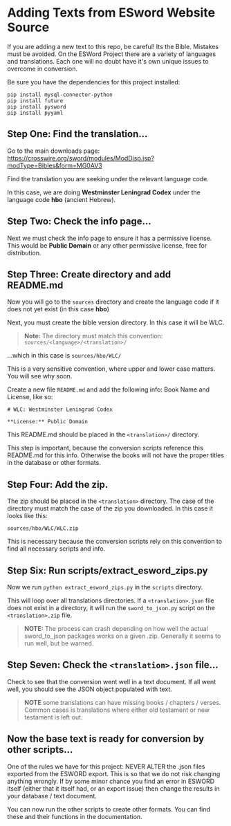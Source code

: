 # Adding Texts from ESword Website Source

If you are adding a new text to this repo, be careful! Its the Bible. Mistakes must be avoided. On the ESWord Project there are a variety of languages and translations. Each one will no doubt have it's own 
unique issues to overcome in conversion. 

Be sure you have the dependencies for this project installed:

```
pip install mysql-connector-python
pip install future
pip install pysword
pip install pyyaml
```

## Step One: Find the translation...

Go to the main downloads page: https://crosswire.org/sword/modules/ModDisp.jsp?modType=Bibles&form=MG0AV3

Find the translation you are seeking under the relevant language code. 

In this case, we are doing **Westminster Leningrad Codex** under the language code **hbo** (ancient Hebrew). 

## Step Two: Check the info page...

Next we must check the info page to ensure it has a permissive license. This would be **Public Domain** or any other permissive license, free for distribution. 

## Step Three: Create directory and add README.md

Now you will go to the `sources` directory and create the language code if it does not yet exist (in this case **hbo**)

Next, you must create the bible version directory. In this case it will be WLC. 

> **Note:** The directory must match this convention: `sources/<language>/<translation>/`

...which in this case is `sources/hbo/WLC/`

This is a very sensitive convention, where upper and lower case matters. You will see why soon.

Create a new file `README.md` and add the following info: Book Name and License, like so:

```
# WLC: Westminster Leningrad Codex

**License:** Public Domain
```

This README.md should be placed in the `<translation>/` directory.

This step is important, because the conversion scripts reference this README.md for this info. Otherwise the books will not have the proper titles in the database or other formats. 

## Step Four: Add the zip.

The zip should be placed in the `<translation>` directory. The case of the directory must match the case of the zip you downloaded. In this case it looks like this: 

`sources/hbo/WLC/WLC.zip`

This is necessary because the conversion scripts rely on this convention to find all necessary scripts and info.

## Step Six: Run scripts/extract_esword_zips.py

Now we run `python extract_esword_zips.py` in the `scripts` directory. 

This will loop over all translations directories. If a `<translation>.json` file does not exist in a directory, it will run
the `sword_to_json.py` script on the `<translation>.zip` file. 

> **NOTE:** The process can crash depending on how well the actual sword_to_json packages works on a given .zip. Generally it seems
to run well, but be warned. 

## Step Seven: Check the `<translation>.json` file...

Check to see that the conversion went well in a text document. If all went well, you should see the JSON object populated with text.
> **NOTE** some translations can have missing books / chapters / verses. Common cases is translations where either old testament or new testament is left out.

## Now the base text is ready for conversion by other scripts...

One of the rules we have for this project: NEVER ALTER the .json files exported from the ESWORD export. This is so that we do not 
risk changing anything wrongly. If by some minor chance you find an error in ESWORD itself (either that it itself had, or an export issue) then change the results in your database / text document. 

You can now run the other scripts to create other formats. You can find these and their functions in the documentation.
